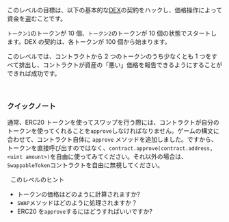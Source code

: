 このレベルの目標は、以下の基本的な[DEX](https://en.wikipedia.org/wiki/Decentralized_exchange)の契約をハックし、価格操作によって資金を盗むことです。

`トークン1`のトークンが 10 個、`トークン2`のトークンが 10 個の状態でスタートします。DEX の契約は、各トークンが 100 個から始まります。

このレベルでは、コントラクトから 2 つのトークンのうち少なくとも 1 つをすべて排出し、コントラクトが資産の「悪い」価格を報告できるようにすることができれば成功です。

&nbsp;

### クイックノート

通常、ERC20 トークンを使ってスワップを行う際には、コントラクトが自分のトークンを使ってくれることを`approve`しなければなりません。ゲームの構文に合わせて、コントラクト自体に `approve` メソッドを追加しました。ですから、トークンを直接呼び出すのではなく、`contract.approve(contract.address, <uint amount>)`を自由に使ってみてください。それ以外の場合は、`SwappableToken`コントラクトを自由に無視してください。

&nbsp;
このレベルのヒント

- トークンの価格はどのように計算されますか?
- `SWAP`メソッドはどのように処理されますか？
- ERC20 を`approve`するにはどうすればいいですか?
